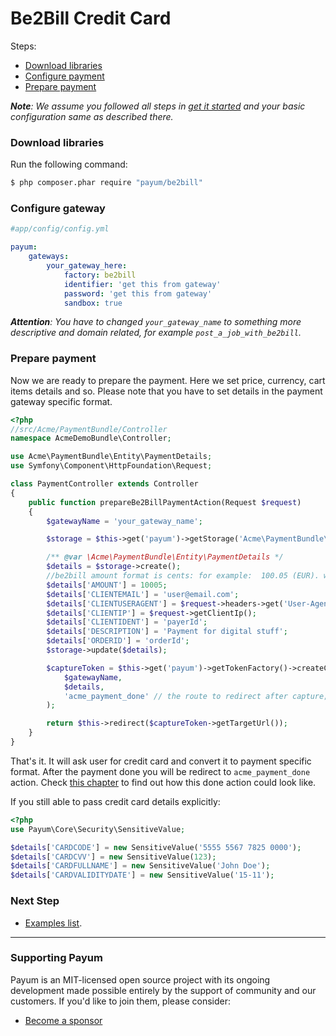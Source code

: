 # Be2Bill Credit Card

Steps:

* [Download libraries](be2bill.md#download-libraries)
* [Configure payment](be2bill.md#configure-context)
* [Prepare payment](be2bill.md#prepare-payment)

_**Note**: We assume you followed all steps in_ [_get it started_](../get-it-started.md) _and your basic configuration same as described there._

### Download libraries

Run the following command:

```bash
$ php composer.phar require "payum/be2bill"
```

### Configure gateway

```yaml
#app/config/config.yml

payum:
    gateways:
        your_gateway_here:
            factory: be2bill
            identifier: 'get this from gateway'
            password: 'get this from gateway'
            sandbox: true
```

_**Attention**: You have to changed `your_gateway_name` to something more descriptive and domain related, for example `post_a_job_with_be2bill`._

### Prepare payment

Now we are ready to prepare the payment. Here we set price, currency, cart items details and so. Please note that you have to set details in the payment gateway specific format.

```php
<?php
//src/Acme/PaymentBundle/Controller
namespace AcmeDemoBundle\Controller;

use Acme\PaymentBundle\Entity\PaymentDetails;
use Symfony\Component\HttpFoundation\Request;

class PaymentController extends Controller
{
    public function prepareBe2BillPaymentAction(Request $request)
    {
        $gatewayName = 'your_gateway_name';

        $storage = $this->get('payum')->getStorage('Acme\PaymentBundle\Entity\PaymentDetails');

        /** @var \Acme\PaymentBundle\Entity\PaymentDetails */
        $details = $storage->create();
        //be2bill amount format is cents: for example:  100.05 (EUR). will be 10005.
        $details['AMOUNT'] = 10005;
        $details['CLIENTEMAIL'] = 'user@email.com';
        $details['CLIENTUSERAGENT'] = $request->headers->get('User-Agent', 'Unknown');
        $details['CLIENTIP'] = $request->getClientIp();
        $details['CLIENTIDENT'] = 'payerId';
        $details['DESCRIPTION'] = 'Payment for digital stuff';
        $details['ORDERID'] = 'orderId';
        $storage->update($details);

        $captureToken = $this->get('payum')->getTokenFactory()->createCaptureToken(
            $gatewayName,
            $details,
            'acme_payment_done' // the route to redirect after capture;
        );

        return $this->redirect($captureToken->getTargetUrl());
    }
}
```

That's it. It will ask user for credit card and convert it to payment specific format. After the payment done you will be redirect to `acme_payment_done` action. Check [this chapter](../purchase-done-action.md) to find out how this done action could look like.

If you still able to pass credit card details explicitly:

```php
<?php
use Payum\Core\Security\SensitiveValue;

$details['CARDCODE'] = new SensitiveValue('5555 5567 7825 0000');
$details['CARDCVV'] = new SensitiveValue(123);
$details['CARDFULLNAME'] = new SensitiveValue('John Doe');
$details['CARDVALIDITYDATE'] = new SensitiveValue('15-11');
```

### Next Step

* [Examples list](../custom-purchase-examples.md).

***

### Supporting Payum

Payum is an MIT-licensed open source project with its ongoing development made possible entirely by the support of community and our customers. If you'd like to join them, please consider:

* [Become a sponsor](https://github.com/sponsors/Payum)
